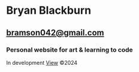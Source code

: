 # Bryan Blackburn
## bramson042@gmail.com
### Personal website for art & learning to code

In development
[View](https://ogbram.github.io/)
©2024
